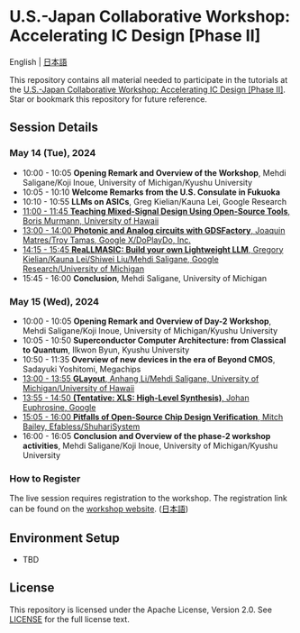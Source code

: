 # U.S.-Japan Collaborative Workshop: Accelerating IC Design [Phase II]

English | [日本語](./README_jp.md)

This repository contains all material needed to participate in the tutorials at the [U.S.-Japan Collaborative Workshop: Accelerating IC Design [Phase II]](https://sites.google.com/cpc-lab.org/ic-design-ws2-e/home). Star or bookmark this repository for future reference.

## Session Details

### May 14 (Tue), 2024

- 10:00 - 10:05 **Opening Remark and Overview of the Workshop**, Mehdi Saligane/Koji Inoue, University of Michigan/Kyushu University
- 10:05 - 10:10 **Welcome Remarks from the U.S. Consulate in Fukuoka**
- 10:10 - 10:55 **LLMs on ASICs**, Greg Kielian/Kauna Lei, Google Research
- [11:00 - 11:45 **Teaching Mixed-Signal Design Using Open-Source Tools**, Boris Murmann, University of Hawaii]()
- [13:00 - 14:00 **Photonic and Analog circuits with GDSFactory**, Joaquin Matres/Troy Tamas, Google X/DoPlayDo, Inc.](./Day%201%20-%201300%20-%20Photonic%20and%20Analog%20circuits%20with%20GDSFactory)
- [14:15 - 15:45 **ReaLLMASIC: Build your own Lightweight LLM**, Gregory Kielian/Kauna Lei/Shiwei Liu/Mehdi Saligane, Google Research/University of Michigan](./Day%201%20-%201415%20-%20ReaLLMASIC%20-%20Build%20your%20own%20Lightweight%20LLM)
- 15:45 - 16:00 **Conclusion**, Mehdi Saligane, University of Michigan

### May 15 (Wed), 2024

- 10:00 - 10:05 **Opening Remark and Overview of Day-2 Workshop**, Mehdi Saligane/Koji Inoue, University of Michigan/Kyushu University
- 10:05 - 10:50 **Superconductor Computer Architecture: from Classical to Quantum**, Ilkwon Byun, Kyushu University
- 10:50 - 11:35 **Overview of new devices in the era of Beyond CMOS**, Sadayuki Yoshitomi, Megachips
- [13:00 - 13:55 **GLayout**, Anhang Li/Mehdi Saligane, University of Michigan/University of Hawaii](./Day%202%20-%201300%20-%20GLayout)
- [13:55 - 14:50 **(Tentative: XLS: High-Level Synthesis)**, Johan Euphrosine, Google](Day%202%20-%201355%20-%20XLS%20-%20High-Level%20Synthesis)
- [15:05 - 16:00 **Pitfalls of Open-Source Chip Design Verification**, Mitch Bailey, Efabless/ShuhariSystem](./Day%202%20-%201505%20-%20Pitfalls%20of%20Open-Source%20Chip%20Design%20Verification)
- 16:00 - 16:05 **Conclusion and Overview of the phase-2 workshop activities**, Mehdi Saligane/Koji Inoue, University of Michigan/Kyushu University


### How to Register

The live session requires registration to the workshop. The registration link can be found on the [workshop website](https://sites.google.com/cpc-lab.org/ic-design-ws2-e/home). ([日本語](https://sites.google.com/cpc-lab.org/ic-design-ws2-j))

## Environment Setup

- TBD

## License

This repository is licensed under the Apache License, Version 2.0. See [LICENSE](./LICENSE) for the full license text.

